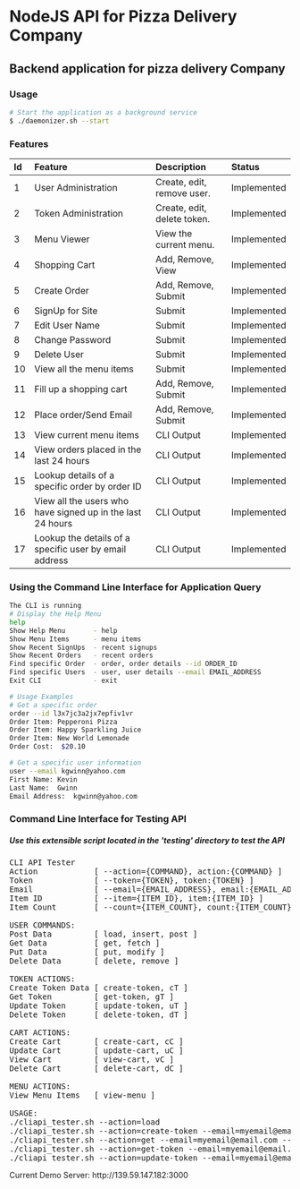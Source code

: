 # NodeJS API for Pizza Delivery Company
## Backend application for pizza delivery Company

### Usage

``` sh
# Start the application as a background service
$ ./daemonizer.sh --start
```





### Features

| Id  | Feature                                                   | Description                 | Status      |
| :-  | :-----------------------                                  | :-------------------------- | :---------- |
| 1   | User Administration                                       | Create, edit, remove user.  | Implemented |
| 2   | Token Administration                                      | Create, edit, delete token. | Implemented |
| 3   | Menu Viewer                                               | View the current menu.      | Implemented |
| 4   | Shopping Cart                                             | Add, Remove, View           | Implemented |
| 5   | Create Order                                              | Add, Remove, Submit         | Implemented |
| 6   | SignUp for Site                                           | Submit                      | Implemented |
| 7   | Edit User Name                                            | Submit                      | Implemented |
| 8   | Change Password                                           | Submit                      | Implemented |
| 9   | Delete User                                               | Submit                      | Implemented |
| 10  | View all the menu items                                   | Submit                      | Implemented |
| 11  | Fill up a shopping cart                                   | Add, Remove, Submit         | Implemented |
| 12  | Place order/Send Email                                    | Add, Remove, Submit         | Implemented |
| 13  | View current menu items                                   | CLI Output                  | Implemented |
| 14  | View orders placed in the last 24 hours                   | CLI Output                  | Implemented |
| 15  | Lookup details of a specific order by order ID            | CLI Output                  | Implemented |
| 16  | View all the users who have signed up in the last 24 hours| CLI Output                  | Implemented |
| 17  | Lookup the details of a specific user by email address    | CLI Output                  | Implemented |


### Using the Command Line Interface for Application Query
``` sh
The CLI is running
# Display the Help Menu
help
Show Help Menu       - help
Show Menu Items      - menu items
Show Recent SignUps  - recent signups
Show Recent Orders   - recent orders
Find specific Order  - order, order details --id ORDER_ID
Find specific Users  - user, user details --email EMAIL_ADDRESS
Exit CLI             - exit

# Usage Examples
# Get a specific order
order --id l3x7jc3a2jx7epfiv1vr
Order Item:	Pepperoni Pizza
Order Item:	Happy Sparkling Juice
Order Item:	New World Lemonade
Order Cost:	 $20.10

# Get a specific user information
user --email kgwinn@yahoo.com
First Name:	Kevin
Last Name:	Gwinn
Email Address:	kgwinn@yahoo.com

```



### Command Line Interface for Testing API

<h5>Use this extensible script located in the 'testing' directory to test the API</h5>

<pre>
CLI API Tester
Action            [ --action={COMMAND}, action:{COMMAND} ]
Token             [ --token={TOKEN}, token:{TOKEN} ]
Email             [ --email={EMAIL_ADDRESS}, email:{EMAIL_ADDRESS} ]
Item ID           [ --item={ITEM_ID}, item:{ITEM_ID} ]
Item Count        [ --count={ITEM_COUNT}, count:{ITEM_COUNT} ]

USER COMMANDS:
Post Data         [ load, insert, post ]
Get Data          [ get, fetch ]
Put Data          [ put, modify ]
Delete Data       [ delete, remove ]

TOKEN ACTIONS:
Create Token Data [ create-token, cT ]
Get Token         [ get-token, gT ]
Update Token      [ update-token, uT ]
Delete Token      [ delete-token, dT ]

CART ACTIONS:
Create Cart       [ create-cart, cC ]
Update Cart       [ update-cart, uC ]
View Cart         [ view-cart, vC ]
Delete Cart       [ delete-cart, dC ]

MENU ACTIONS:
View Menu Items   [ view-menu ]

USAGE:
./cliapi_tester.sh --action=load
./cliapi_tester.sh --action=create-token --email=myemail@email.com
./cliapi_tester.sh --action=get --email=myemail@email.com --token=9zy66v8ktl40fe7qv5f
./cliapi_tester.sh --action=get-token --email=myemail@email.com --token=9zy66v8ktl40fe7qv5f
./cliapi_tester.sh --action=update-token --email=myemail@email.com --token=9zy66v8ktl40fe7qv5f
</pre>


<p>
Current Demo Server: http://139.59.147.182:3000
</p>
